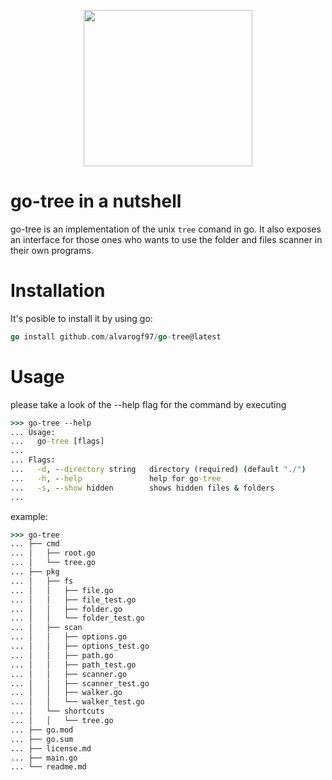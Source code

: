 <p align="center">
  <img width="270" height="250" src="https://www.clipartmax.com/png/middle/3-34782_palm-tree-emoji-sticker.png">
</p>

# go-tree in a nutshell

go-tree is an implementation of the unix `tree` comand in go. It also exposes
an interface for those ones who wants to use the folder and files scanner in
their own programs.

# Installation

It's posible to install it by using go:

```go
go install github.com/alvarogf97/go-tree@latest
```
# Usage

please take a look of the --help flag for the command by executing

```cmd
>>> go-tree --help
... Usage:
...   go-tree [flags]
... 
... Flags:
...   -d, --directory string   directory (required) (default "./")
...   -h, --help               help for go-tree
...   -s, --show hidden        shows hidden files & folders
... 
```

example:

```cmd
>>> go-tree
... ├── cmd
... │   ├── root.go
... │   └── tree.go
... ├── pkg
... │   ├── fs
... │   │   ├── file.go
... │   │   ├── file_test.go
... │   │   ├── folder.go
... │   │   └── folder_test.go
... │   ├── scan
... │   │   ├── options.go
... │   │   ├── options_test.go
... │   │   ├── path.go
... │   │   ├── path_test.go
... │   │   ├── scanner.go
... │   │   ├── scanner_test.go
... │   │   ├── walker.go
... │   │   └── walker_test.go
... │   └── shortcuts
... │   │   └── tree.go
... ├── go.mod
... ├── go.sum
... ├── license.md
... ├── main.go
... └── readme.md
```
